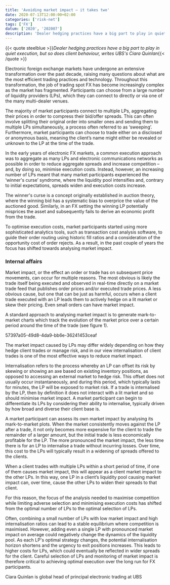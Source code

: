 ```yaml
---
title: 'Avoiding market impact – it takes two'
date: 2020-07-13T12:00:00+02:00
categories: ['risk-net']
tags: ['FX']
datum: ['2020', '202007']
description: 'Dealer hedging practices have a big part to play in quiet execution, but so does client behaviour, writes UBS's Ciara Quinlan'
---
```


{{< quote steelblue >}}_Dealer hedging practices have a big part to play in quiet execution, but so does client behaviour, writes UBS's Ciara Quinlan_{{< /quote >}}

Electronic foreign exchange markets have undergone an extensive transformation over the past decade, raising many questions about what are the most efficient trading practices and technology. Throughout this transformation, the job of trading spot FX has become increasingly complex as the market has fragmented. Participants can choose from a large number of liquidity providers (LPs), which they can connect to directly or via one of the many multi-dealer venues.

The majority of market participants connect to multiple LPs, aggregating their prices in order to compress their bid/offer spreads. This can often involve splitting their original order into smaller ones and sending them to multiple LPs simultaneously, a process often referred to as ‘sweeping’. Furthermore, market participants can choose to trade either on a disclosed or anonymous basis, meaning the client’s name might either be revealed or unknown to the LP at the time of the trade.

In the early years of electronic FX markets, a common execution approach was to aggregate as many LPs and electronic communications networks as possible in order to reduce aggregate spreads and increase competition – and, by doing so, minimise execution costs. Instead, however, an increasing number of LPs meant that many market participants experienced the ‘winner's curse’ syndrome, where the liquidity pool intensifies and, contrary to initial expectations, spreads widen and execution costs increase.

The winner's curse is a concept originally established in auction theory, where the winning bid has a systematic bias to overprice the value of the auctioned good. Similarly, in an FX setting the winning LP potentially misprices the asset and subsequently fails to derive an economic profit from the trade.

To optimise execution costs, market participants started using more sophisticated analytics tools, such as transaction cost analysis software, to guide their order routing using historic fill ratios and a consideration of the opportunity cost of order rejects. As a result, in the past couple of years the focus has shifted towards analysing market impact.

### Internal affairs

Market impact, or the effect an order or trade has on subsequent price movements, can occur for multiple reasons. The most obvious is likely the trade itself being executed and observed in real-time directly on a market trade feed that publishes order prices and/or executed trade prices. A less obvious cause, but one that can be just as harmful, occurs when a client trade executed with an LP leads them to actively hedge on a lit market or skew their pricing. Even small orders can have market impact.

A standard approach to analysing market impact is to generate mark-to-market charts which track the evolution of the market price over a certain period around the time of the trade (see figure 1).

57397a05-49d8-4da9-bb6e-36241453ceaf

The market impact caused by LPs may differ widely depending on how they hedge client trades or manage risk, and in our view internalisation of client trades is one of the most effective ways to reduce market impact.

Internalisation refers to the process whereby an LP can offset its risk by skewing or showing an axe based on existing inventory positions, as opposed to accessing an external market to hedge risk. This offset does not usually occur instantaneously, and during this period, which typically lasts for minutes, the LP will be exposed to market risk. If a trade is internalised by the LP, then by definition it does not interact with a lit market and so should minimise market impact. A market participant can begin to differentiate its LPs by considering their ability to internalise, typically driven by how broad and diverse their client base is.

A market participant can assess its own market impact by analysing its mark-to-market plots. When the market consistently moves against the LP after a trade, it not only becomes more expensive for the client to trade the remainder of a larger amount, but the initial trade is less economically profitable for the LP. The more pronounced the market impact, the less time there is for an LP to internalise a trade without incurring losses. Over time, this cost to the LPs will typically result in a widening of spreads offered to the clients.

When a client trades with multiple LPs within a short period of time, if one of them causes market impact, this will appear as a client market impact to the other LPs. In this way, one LP in a client’s liquidity pool causing market impact can, over time, cause the other LPs to widen their spreads to that client.

For this reason, the focus of the analysis needed to maximise competition while limiting adverse selection and minimising execution costs has shifted from the optimal number of LPs to the optimal selection of LPs.

Often, combining a small number of LPs with low market impact and high internalisation ratios can lead to a stable equilibrium where competition is maximised. However, adding even a single LP with pronounced market impact on average could negatively change the dynamics of the liquidity pool. As each LP's optimal strategy changes, the potential internalisation horizon shortens and the urgency to exit positions increases. This leads to higher costs for LPs, which could eventually be reflected in wider spreads for the client. Careful selection of LPs and monitoring of market impact is therefore critical to achieving optimal execution over the long run for FX participants.

Ciara Quinlan is global head of principal electronic trading at UBS

